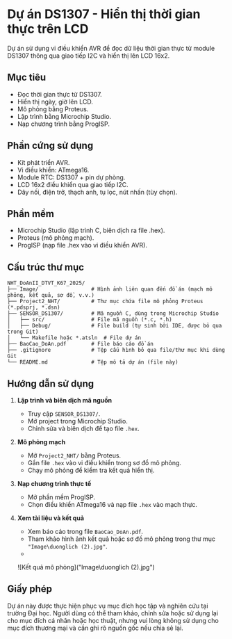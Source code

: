 # Dự án DS1307 - Hiển thị thời gian thực trên LCD

Dự án sử dụng vi điều khiển AVR để đọc dữ liệu thời gian thực từ module DS1307 thông qua giao tiếp I2C và hiển thị lên LCD 16x2.

## Mục tiêu

- Đọc thời gian thực từ DS1307.
- Hiển thị ngày, giờ lên LCD.
- Mô phỏng bằng Proteus.
- Lập trình bằng Microchip Studio.
- Nạp chương trình bằng ProgISP.

## Phần cứng sử dụng
- Kít phát triển AVR. 
- Vi điều khiển: ATmega16.
- Module RTC: DS1307 + pin dự phòng.
- LCD 16x2 điều khiển qua giao tiếp I2C.
- Dây nối, điện trở, thạch anh, tụ lọc, nút nhấn (tùy chọn).

## Phần mềm

- Microchip Studio (lập trình C, biên dịch ra file .hex).
- Proteus (mô phỏng mạch).
- ProgISP (nạp file .hex vào vi điều khiển AVR).

## Cấu trúc thư mục
```
NHT_DoAnII_DTVT_K67_2025/
├── Image/                 # Hình ảnh liên quan đến đồ án (mạch mô phỏng, kết quả, sơ đồ, v.v.)
├── Project2_NHT/          # Thư mục chứa file mô phỏng Proteus (*.pdsprj, *.dsn)
├── SENSOR_DS1307/         # Mã nguồn C, dùng trong Microchip Studio
│   ├── src/               # File mã nguồn (*.c, *.h)
│   ├── Debug/             # File build (tự sinh bởi IDE, được bỏ qua trong Git)
│   └── Makefile hoặc *.atsln  # File dự án 
├── BaoCao_DoAn.pdf        # File báo cáo đồ án
├── .gitignore             # Tệp cấu hình bỏ qua file/thư mục khi dùng Git
└── README.md              # Tệp mô tả dự án (file này)
```


## Hướng dẫn sử dụng

1. **Lập trình và biên dịch mã nguồn**
   - Truy cập `SENSOR_DS1307/`.
   - Mở project trong Microchip Studio.
   - Chỉnh sửa và biên dịch để tạo file `.hex`.

2. **Mô phỏng mạch**
   - Mở `Project2_NHT/` bằng Proteus.
   - Gắn file `.hex` vào vi điều khiển trong sơ đồ mô phỏng.
   - Chạy mô phỏng để kiểm tra kết quả hiển thị.

3. **Nạp chương trình thực tế**
   - Mở phần mềm ProgISP.
   - Chọn điều khiển ATmega16 và nạp file `.hex` vào mạch thực.

4. **Xem tài liệu và kết quả**
   - Xem báo cáo trong file `BaoCao_DoAn.pdf`.
   - Tham khảo hình ảnh kết quả hoặc sơ đồ mô phỏng trong thư mục `"Image\duonglich (2).jpg"`.
   - 
   ![Kết quả mô phỏng]("Image\duonglich (2).jpg")

## Giấy phép

Dự án này được thực hiện phục vụ mục đích học tập và nghiên cứu tại trường Đại học. Người dùng có thể tham khảo, chỉnh sửa hoặc sử dụng lại cho mục đích cá nhân hoặc học thuật, nhưng vui lòng không sử dụng cho mục đích thương mại và cần ghi rõ nguồn gốc nếu chia sẻ lại.

